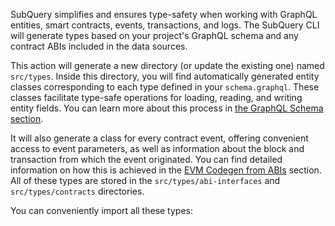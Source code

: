 SubQuery simplifies and ensures type-safety when working with GraphQL entities, smart contracts, events, transactions, and logs. The SubQuery CLI will generate types based on your project's GraphQL schema and any contract ABIs included in the data sources.

<!-- @include: ./codegen.md -->

This action will generate a new directory (or update the existing one) named `src/types`. Inside this directory, you will find automatically generated entity classes corresponding to each type defined in your `schema.graphql`. These classes facilitate type-safe operations for loading, reading, and writing entity fields. You can learn more about this process in [the GraphQL Schema section](../../build/graphql.md).

It will also generate a class for every contract event, offering convenient access to event parameters, as well as information about the block and transaction from which the event originated. You can find detailed information on how this is achieved in the [EVM Codegen from ABIs](../../build/introduction.md#evm-codegen-from-abis) section. All of these types are stored in the `src/types/abi-interfaces` and `src/types/contracts` directories.

You can conveniently import all these types:
